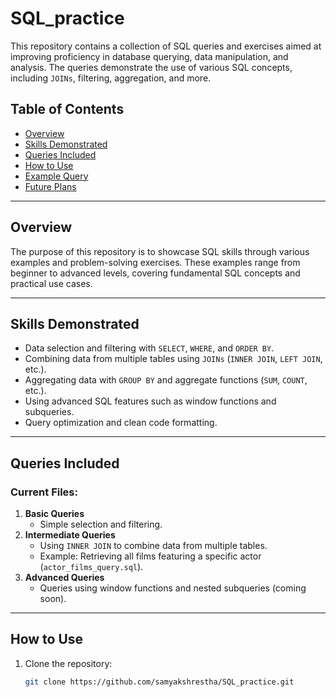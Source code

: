 # SQL_practice

This repository contains a collection of SQL queries and exercises aimed at improving proficiency in database querying, data manipulation, and analysis. The queries demonstrate the use of various SQL concepts, including `JOINs`, filtering, aggregation, and more.

## Table of Contents
- [Overview](#overview)
- [Skills Demonstrated](#skills-demonstrated)
- [Queries Included](#queries-included)
- [How to Use](#how-to-use)
- [Example Query](#example-query)
- [Future Plans](#future-plans)

---

## Overview

The purpose of this repository is to showcase SQL skills through various examples and problem-solving exercises. These examples range from beginner to advanced levels, covering fundamental SQL concepts and practical use cases.

---

## Skills Demonstrated

- Data selection and filtering with `SELECT`, `WHERE`, and `ORDER BY`.
- Combining data from multiple tables using `JOINs` (`INNER JOIN`, `LEFT JOIN`, etc.).
- Aggregating data with `GROUP BY` and aggregate functions (`SUM`, `COUNT`, etc.).
- Using advanced SQL features such as window functions and subqueries.
- Query optimization and clean code formatting.

---

## Queries Included

### Current Files:
1. **Basic Queries**
   - Simple selection and filtering.
2. **Intermediate Queries**
   - Using `INNER JOIN` to combine data from multiple tables.
   - Example: Retrieving all films featuring a specific actor (`actor_films_query.sql`).
3. **Advanced Queries**
   - Queries using window functions and nested subqueries (coming soon).

---

## How to Use

1. Clone the repository:
   ```bash
   git clone https://github.com/samyakshrestha/SQL_practice.git
